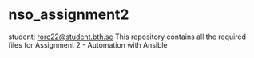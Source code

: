 # nso_assignment2
student: rorc22@student.bth.se
This repository contains all the required files for Assignment 2 - Automation with Ansible
